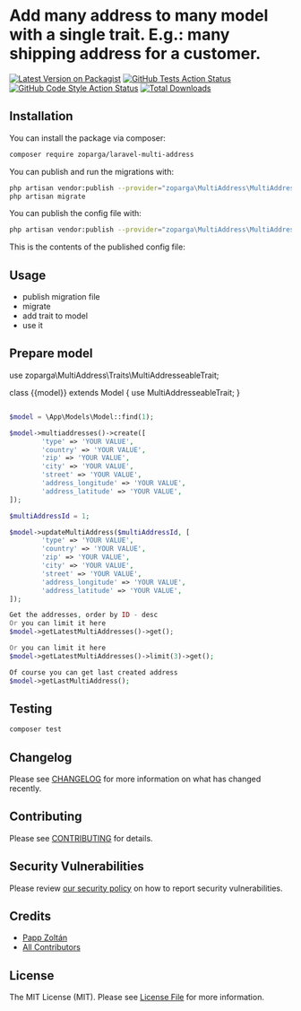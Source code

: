 # Add many address to many model with a single trait. E.g.: many shipping address for a customer.

[![Latest Version on Packagist](https://img.shields.io/packagist/v/zoparga/laravel-multi-address.svg?style=flat-square)](https://packagist.org/packages/zoparga/laravel-multi-address)
[![GitHub Tests Action Status](https://img.shields.io/github/workflow/status/zoparga/laravel-multi-address/run-tests?label=tests)](https://github.com/zoparga/laravel-multi-address/actions?query=workflow%3Arun-tests+branch%3Amain)
[![GitHub Code Style Action Status](https://img.shields.io/github/workflow/status/zoparga/laravel-multi-address/Check%20&%20fix%20styling?label=code%20style)](https://github.com/zoparga/laravel-multi-address/actions?query=workflow%3A"Check+%26+fix+styling"+branch%3Amain)
[![Total Downloads](https://img.shields.io/packagist/dt/zoparga/laravel-multi-address.svg?style=flat-square)](https://packagist.org/packages/zoparga/laravel-multi-address)



## Installation

You can install the package via composer:

```bash
composer require zoparga/laravel-multi-address
```

You can publish and run the migrations with:

```bash
php artisan vendor:publish --provider="zoparga\MultiAddress\MultiAddressServiceProvider" --tag="multi-address-migrations"
php artisan migrate
```

You can publish the config file with:
```bash
php artisan vendor:publish --provider="zoparga\MultiAddress\MultiAddressServiceProvider" --tag="laravel-multi-address-config"
```

This is the contents of the published config file:

## Usage

- publish migration file
- migrate
- add trait to model
- use it

## Prepare model


use zoparga\MultiAddress\Traits\MultiAddresseableTrait;

class {{model}} extends Model
{
    use MultiAddresseableTrait;
}

```php

$model = \App\Models\Model::find(1);

$model->multiaddresses()->create([
        'type' => 'YOUR VALUE',
        'country' => 'YOUR VALUE',
        'zip' => 'YOUR VALUE',
        'city' => 'YOUR VALUE',
        'street' => 'YOUR VALUE',
        'address_longitude' => 'YOUR VALUE',
        'address_latitude' => 'YOUR VALUE',
]);

$multiAddressId = 1;

$model->updateMultiAddress($multiAddressId, [
        'type' => 'YOUR VALUE',
        'country' => 'YOUR VALUE',
        'zip' => 'YOUR VALUE',
        'city' => 'YOUR VALUE',
        'street' => 'YOUR VALUE',
        'address_longitude' => 'YOUR VALUE',
        'address_latitude' => 'YOUR VALUE',
]);

Get the addresses, order by ID - desc
Or you can limit it here
$model->getLatestMultiAddresses()->get();

Or you can limit it here
$model->getLatestMultiAddresses()->limit(3)->get();

Of course you can get last created address
$model->getLastMultiAddress();


```

## Testing

```bash
composer test
```

## Changelog

Please see [CHANGELOG](CHANGELOG.md) for more information on what has changed recently.

## Contributing

Please see [CONTRIBUTING](.github/CONTRIBUTING.md) for details.

## Security Vulnerabilities

Please review [our security policy](../../security/policy) on how to report security vulnerabilities.

## Credits

- [Papp Zoltán](https://github.com/zoparga)
- [All Contributors](../../contributors)

## License

The MIT License (MIT). Please see [License File](LICENSE.md) for more information.
